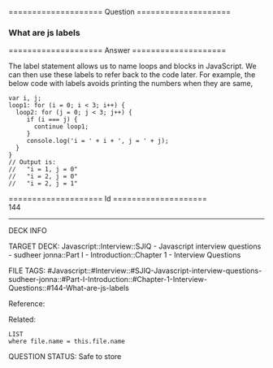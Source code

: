 ==================== Question ====================  

### What are js labels  

==================== Answer ====================  

The label statement allows us to name loops and blocks in JavaScript. We can then use these labels to refer back to the code later. For example, the below code with labels avoids printing the numbers when they are same,

<!-- codeblock-start -->
<pre><code class="hljs language-javascript"><span class="hljs-keyword">var</span> i, j;
<span class="hljs-attr">loop1</span>: <span class="hljs-keyword">for</span> (i = <span class="hljs-number">0</span>; i &#x3C; <span class="hljs-number">3</span>; i++) {
  <span class="hljs-attr">loop2</span>: <span class="hljs-keyword">for</span> (j = <span class="hljs-number">0</span>; j &#x3C; <span class="hljs-number">3</span>; j++) {
     <span class="hljs-keyword">if</span> (i === j) {
       <span class="hljs-keyword">continue</span> loop1;
     }
     <span class="hljs-variable language_">console</span>.<span class="hljs-title function_">log</span>(<span class="hljs-string">'i = '</span> + i + <span class="hljs-string">', j = '</span> + j);
  }
}
<span class="hljs-comment">// Output is:</span>
<span class="hljs-comment">//   "i = 1, j = 0"</span>
<span class="hljs-comment">//   "i = 2, j = 0"</span>
<span class="hljs-comment">//   "i = 2, j = 1"</span>
</code></pre>
<!-- codeblock-end -->

==================== Id ====================  
144

---

DECK INFO

TARGET DECK: Javascript::Interview::SJIQ - Javascript interview questions - sudheer jonna::Part I - Introduction::Chapter 1 - Interview Questions

FILE TAGS: #Javascript::#Interview::#SJIQ-Javascript-interview-questions-sudheer-jonna::#Part-I-Introduction::#Chapter-1-Interview-Questions::#144-What-are-js-labels

Reference:

Related:

```dataview
LIST
where file.name = this.file.name
```

QUESTION STATUS: Safe to store
